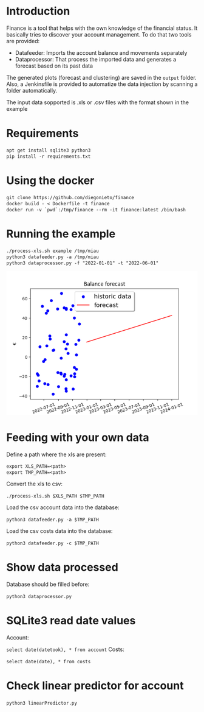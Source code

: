 # Introduction
Finance is a tool that helps with the own knowledge of the financial status. It basically tries to discover your account management. To do that two tools are provided:
* Datafeeder: Imports the account balance and movements separately
* Dataprocessor: That process the imported data and generates a forecast based on its past data

The generated plots (forecast and clustering) are saved in the `output` folder. Also, a Jenkinsfile is provided to automatize the data injection
by scanning a folder automatically.

The input data sopported is .xls or .csv files with the format shown in the example


# Requirements
```
apt get install sqlite3 python3
pip install -r requirements.txt
```

# Using the docker
```
git clone https://github.com/diegonieto/finance
docker build - < Dockerfile -t finance
docker run -v `pwd`:/tmp/finance --rm -it finance:latest /bin/bash
```

# Running the example
```
./process-xls.sh example /tmp/miau
python3 datafeeder.py -a /tmp/miau
python3 dataprocessor.py -f "2022-01-01" -t "2022-06-01"
```
<img title="Example forecast" alt="Example Forecast" src="img/example.png">


# Feeding with your own data
Define a path where the xls are present:

```
export XLS_PATH=<path>
export TMP_PATH=<path>
```

Convert the xls to csv:

`./process-xls.sh $XLS_PATH $TMP_PATH`

Load the csv account data into the database:

`python3 datafeeder.py -a $TMP_PATH`

Load the csv costs data into the database:

`python3 datafeeder.py -c $TMP_PATH`

# Show data processed
Database should be filled before:

`python3 dataprocessor.py`

# SQLite3 read date values
Account:

`select date(datetook), * from account`
Costs:

`select date(date), * from costs`

# Check linear predictor for account

`python3 linearPredictor.py`
